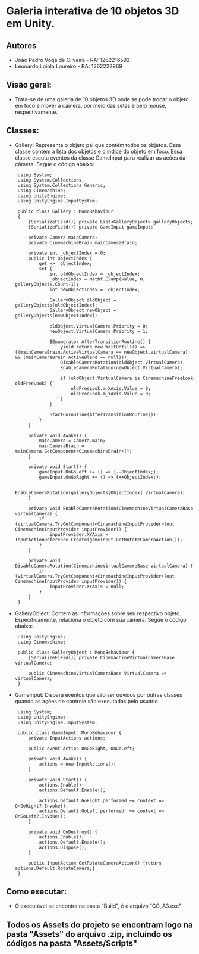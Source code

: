 # Galeria interativa de 10 objetos 3D em Unity.

## Autores
 * João Pedro Voga de Oliveira - RA: 1262216592
 * Leonardo Loiola Loureiro - RA: 1262222969

## Visão geral:
 * Trata-se de uma galeria de 10 objetos 3D onde se pode trocar o objeto em foco e mover a câmera, por meio das setas e pelo mouse, respectivamente.

## Classes:
 * Gallery: Representa o objeto pai que contém todos os objetos. Essa classe contém a lista dos objetos e o índice do objeto em foco. Essa classe escuta eventos da classe GameInput para realizar as ações da câmera. Segue o código abaixo:


        using System;
        using System.Collections;
        using System.Collections.Generic;
        using Cinemachine;
        using UnityEngine;
        using UnityEngine.InputSystem;

        public class Gallery : MonoBehaviour
        {
            [SerializeField()] private List<GalleryObject> galleryObjects;
            [SerializeField()] private GameInput gameInput;

            private Camera mainCamera;
            private CinemachineBrain mainCameraBrain;

            private int _objectIndex = 0;
            public int ObjectIndex {
                get => _objectIndex;
                set {
                    int oldObjectIndex = _objectIndex;
                    _objectIndex = Mathf.Clamp(value, 0, galleryObjects.Count-1);
                    int newObjectIndex = _objectIndex;

                    GalleryObject oldObject = galleryObjects[oldObjectIndex];
                    GalleryObject newObject = galleryObjects[newObjectIndex];

                    oldObject.VirtualCamera.Priority = 0;
                    newObject.VirtualCamera.Priority = 1;

                    IEnumerator AfterTransitionRoutine() {
                        yield return new WaitUntil(() => ((mainCameraBrain.ActiveVirtualCamera == newObject.VirtualCamera) && (mainCameraBrain.ActiveBlend == null)));
                        DisableCameraRotation(oldObject.VirtualCamera);
                        EnableCameraRotation(newObject.VirtualCamera);

                        if (oldObject.VirtualCamera is CinemachineFreeLook oldFreeLook) {
                            oldFreeLook.m_XAxis.Value = 0;
                            oldFreeLook.m_YAxis.Value = 0;
                        }
                    }

                    StartCoroutine(AfterTransitionRoutine());
                }
            }

            private void Awake() {
                mainCamera = Camera.main;
                mainCameraBrain = mainCamera.GetComponent<CinemachineBrain>();
            }

            private void Start() {
                gameInput.OnGoLeft += () => {--ObjectIndex;};
                gameInput.OnGoRight += () => {++ObjectIndex;};

                EnableCameraRotation(galleryObjects[ObjectIndex].VirtualCamera);
            }

            private void EnableCameraRotation(CinemachineVirtualCameraBase virtualCamera) {
                if (virtualCamera.TryGetComponent<CinemachineInputProvider>(out CinemachineInputProvider inputProvider)) {
                    inputProvider.XYAxis = InputActionReference.Create(gameInput.GetRotateCameraAction());
                }
            }

            private void DisableCameraRotation(CinemachineVirtualCameraBase virtualCamera) {
                if (virtualCamera.TryGetComponent<CinemachineInputProvider>(out CinemachineInputProvider inputProvider)) {
                    inputProvider.XYAxis = null;
                }
            }
        }


 * GalleryObject: Contém as informações sobre seu respectivo objeto. Especificamente, relaciona o objeto com sua câmera. Segue o código abaixo:


        using UnityEngine;
        using Cinemachine;

        public class GalleryObject : MonoBehaviour {
            [SerializeField()] private CinemachineVirtualCameraBase virtualCamera;

            public CinemachineVirtualCameraBase VirtualCamera => virtualCamera;
        }


 * GameInput: Dispara eventos que vão ser ouvidos por outras classes quando as ações de controle são executadas pelo usuário.


        using System;
        using UnityEngine;
        using UnityEngine.InputSystem;

        public class GameInput: MonoBehaviour {
            private InputActions actions;

            public event Action OnGoRight, OnGoLeft;

            private void Awake() {
                actions = new InputActions();
            }

            private void Start() {
                actions.Enable();
                actions.Default.Enable();

                actions.Default.GoRight.performed += context => OnGoRight?.Invoke();
                actions.Default.GoLeft.performed  += context => OnGoLeft?.Invoke();
            }

            private void OnDestroy() {
                actions.Enable();
                actions.Default.Enable();
                actions.Dispose();
            }

            public InputAction GetRotateCameraAction() {return actions.Default.RotateCamera;}
        }


## Como executar:
 * O executável se encontra na pasta "Build", é o arquivo "CG_A3.exe"

## Todos os Assets do projeto se encontram logo na pasta "Assets" do arquivo .zip, incluindo os códigos na pasta "Assets/Scripts"